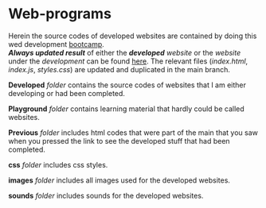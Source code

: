 # Web-programs

Herein the source codes of developed websites are contained by doing this wed development [bootcamp](https://www.udemy.com/course/the-complete-web-development-bootcamp/).
<br> ***Always updated result*** of either the ***developed*** *website* or the *website* under the *development* can be found [here](https://aurimas13.github.io/Web-programs/). The relevant files (*index.html*, *index.js*, *styles.css*) are updated and duplicated in the main branch. </br>

**Developed** *folder* contains the source codes of websites that I am either developing or had been completed.

**Playground** *folder* contains learning material that hardly could be called websites.

**Previous** *folder* includes html codes that were part of the main that you saw when you pressed the link to see the developed stuff that had been completed.

**css** *folder* includes css styles.

**images** *folder* includes all images used for the developed websites.

**sounds** *folder* includes sounds for the developed websites.
